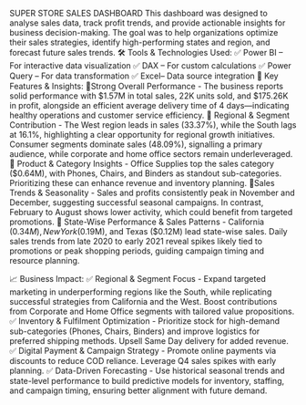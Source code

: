 
SUPER STORE SALES DASHBOARD
This dashboard was designed to analyse sales data, track profit trends, and provide actionable insights for business decision-making. The goal was to help organizations optimize their sales strategies, identify high-performing states and region, and forecast future sales trends.
🛠️ Tools & Technologies Used:
 ✅ Power BI – For interactive data visualization
 ✅ DAX – For custom calculations
 ✅ Power Query – For data transformation
 ✅ Excel– Data source integration
📌 Key Features & Insights:
 🔹Strong Overall Performance - The business reports solid performance with $1.57M in total sales, 22K units sold, and $175.26K in profit, alongside an efficient average delivery time of 4 days—indicating healthy operations and customer service efficiency. 
 🔹 Regional & Segment Contribution - The West region leads in sales (33.37%), while the South lags at 16.1%, highlighting a clear opportunity for regional growth initiatives. Consumer segments dominate sales (48.09%), signalling a primary audience, while corporate and home office sectors remain underleveraged.
 🔹 Product & Category Insights - Office Supplies top the sales category ($0.64M), with Phones, Chairs, and Binders as standout sub-categories. Prioritizing these can enhance revenue and inventory planning.
 🔹Sales Trends & Seasonality - Sales and profits consistently peak in November and December, suggesting successful seasonal campaigns. In contrast, February to August shows lower activity, which could benefit from targeted promotions.
 🔹 State-Wise Performance & Sales Patterns - California ($0.34M), New York ($0.19M), and Texas ($0.12M) lead state-wise sales. Daily sales trends from late 2020 to early 2021 reveal spikes likely tied to promotions or peak shopping periods, guiding campaign timing and resource planning.

📈 Business Impact:
 ✅ Regional & Segment Focus - Expand targeted marketing in underperforming regions like the South, while replicating successful strategies from California and the West. Boost contributions from Corporate and Home Office segments with tailored value propositions.
 ✅ Inventory & Fulfilment Optimization - Prioritize stock for high-demand sub-categories (Phones, Chairs, Binders) and improve logistics for preferred shipping methods. Upsell Same Day delivery for added revenue.
 ✅ Digital Payment & Campaign Strategy - Promote online payments via discounts to reduce COD reliance. Leverage Q4 sales spikes with early planning.
 ✅ Data-Driven Forecasting - Use historical seasonal trends and state-level performance to build predictive models for inventory, staffing, and campaign timing, ensuring better alignment with future demand.
 

